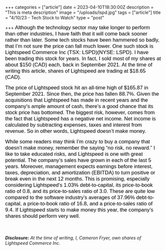 +++
categories = ["article"]
date = 2023-04-10T18:30:00Z
description = "This is meta description"
image = "/uploads/lspd.jpg"
tags = ["article"]
title = "4/10/23 - Tech Stock to Watch"
type = "post"

+++
<span style="color:black"><span style="font-family:Arial; font-size:1.2em;">Although the technology sector may take longer to perform than other industries, I have faith that it will come back sooner rather than later. Some tech stocks have been hammered so badly, that I’m not sure the price can fall much lower. One such stock is Lightspeed Commerce Inc (TSX: LSPD)(NYSE: LSPD). I have been trading this stock for years. In fact, I sold most of my shares at about $150 (CAD) each, back in September 2021. At the time of writing this article, shares of Lightspeed are trading at $18.65 (CAD).</span></span>

<span style="color:black"><span style="font-family:Arial; font-size:1.2em;">The price of Lightspeed stock hit an all-time high of $165.87 in September 2021. Since then, the price has fallen 88.7%. Given the acquisitions that Lightspeed has made in recent years and the company’s ample amount of cash, there’s a good chance that its stock price has bottomed. The biggest risk, however, comes from the fact that Lightspeed has a negative net income. Net income is calculated by subtracting expenses, taxes and interest from revenue. So in other words, Lightspeed doesn’t make money.</span></span>

<span style="color:black"><span style="font-family:Arial; font-size:1.2em;">While some readers may think I’m crazy to buy a company that doesn’t make money, remember the saying “no risk, no reward.” I like to take educated risks, and Lightspeed is one with great potential. The company’s sales have grown in each of the last 5 years. Moreover, management expects earnings before interest, taxes, depreciation, and amortization (EBITDA) to turn positive or break even in the next 12 months. This is promising, especially considering Lightspeed’s 1.03% debt-to-capital, its price-to-book ratio of 0.8, and its price-to-sales ratio of 3.0. These are quite low compared to the software industry’s averages of 37.96% debt-to-capital, a price-to-book ratio of 16.8, and a price-to-sales ratio of 9.4. If Lightspeed starts to make money this year, the company’s shares should perform very well.</span></span>

‎

###### **Disclosure:** At the time of writing, I, Cameron Fryer, own shares of Lightspeed Commerce Inc.

